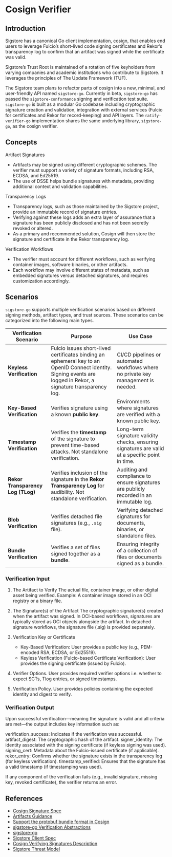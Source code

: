 # Cosign Verifier

## Introduction

Sigstore has a canonical Go client implementation, cosign, that enables end users to leverage Fulcio’s short-lived code signing certificates and Rekor’s transparency log to confirm that an artifact was signed while the certificate was valid.

Sigstore’s Trust Root is maintained of a rotation of five keyholders from varying companies and academic institutions who contribute to Sigstore. It leverages the principles of The Update Framework (TUF).

The Sigstore team plans to refactor parts of cosign into a new, minimal, and user-friendly API named `sigstore-go`. Currently in beta, `sigstore-go` has passed the `sigstore-conformance` signing and verification test suite.
`sigstore-go` is built as a modular Go codebase including cryptographic signature creation and validation, integration with external services (Fulcio for certificates and Rekor for record-keeping) and API layers.
The `ratify-verifier-go` implementation shares the same underlying library, `sigstore-go`, as the cosign verifier.

## Concepts

Artifact Signatures  

- Artifacts may be signed using different cryptographic schemes. The verifier must support a variety of signature formats, including RSA, ECDSA, and Ed25519.
- The use of DSSE helps bundle signatures with metadata, providing additional context and validation capabilities.

Transparency Logs  

- Transparency logs, such as those maintained by the Sigstore project, provide an immutable record of signature entries.
- Verifying against these logs adds an extra layer of assurance that a signature has been publicly disclosed and has not been secretly revoked or altered.
- As a primary and recommended solution, Cosign will then store the signature and certificate in the Rekor transparency log.

Verification Workflows  

- The verifier must account for different workflows, such as verifying container images, software binaries, or other artifacts.
- Each workflow may involve different states of metadata, such as embedded signatures versus detached signatures, and requires customization accordingly.

## Scenarios

`sigstore-go` supports multiple verification scenarios based on different signing methods, artifact types, and trust sources. These scenarios can be categorized into the following main types.

| **Verification Scenario**         | **Purpose**                                                            | **Use Case**                                                                 |
|-----------------------------------|------------------------------------------------------------------------|-----------------------------------------------------------------------------|
| **Keyless Verification**          | Fulcio issues short-lived certificates binding an ephemeral key to an OpenID Connect identity. Signing events are logged in Rekor, a signature transparency log. | CI/CD pipelines or automated workflows where no private key management is needed. |
| **Key-Based Verification**        | Verifies signature using a known **public key**.                        | Environments where signatures are verified with a known public key. |
| **Timestamp Verification**        | Verifies the **timestamp** of the signature to prevent time-based attacks. Not standalone verification. | Long-term signature validity checks, ensuring signatures are valid at a specific point in time. |
| **Rekor Transparency Log (TLog)** | Verifies inclusion of the signature in the **Rekor Transparency Log** for audibility. Not standalone verification. | Auditing and compliance to ensure signatures are publicly recorded in an immutable log. |
| **Blob Verification**             | Verifies detached file signatures (e.g., `.sig` file).                 | Verifying detached signatures for documents, binaries, or standalone files. |
| **Bundle Verification**           | Verifies a set of files signed together as a **bundle**.               | Ensuring integrity of a collection of files or documents signed as a bundle. |

### Verification Input

1. The Artifact to Verify
The actual file, container image, or other digital asset being verified.
Example: A container image stored in an OCI registry or a binary file.

2. The Signature(s) of the Artifact
The cryptographic signature(s) created when the artifact was signed.
In OCI-based workflows, signatures are typically stored as OCI objects alongside the artifact.
In detached signature workflows, the signature file (.sig) is provided separately.

3. Verification Key or Certificate
    - Key-Based Verification: User provides a public key (e.g., PEM-encoded RSA, ECDSA, or Ed25519).
    - Keyless Verification (Fulcio-based Certificate Verification): User provides the signing certificate (issued by Fulcio).

4. Verifier Options. User provides required verifier options i.e. whether to expect SCTs, Tlog entries, or signed timestamps.

5. Verification Policy. User provides policies containing the expected identity and digest to verify.

### Verification Output

Upon successful verification—meaning the signature is valid and all criteria are met—the output includes key information such as:

verification_success: Indicates if the verification was successful.
artifact_digest: The cryptographic hash of the artifact.
signer_identity: The identity associated with the signing certificate (if keyless signing was used).
signing_cert: Metadata about the Fulcio-issued certificate (if applicable).
rekor_entry: Confirms whether the signature exists in the transparency log (for keyless verification).
timestamp_verified: Ensures that the signature has a valid timestamp (if timestamping was used).

If any component of the verification fails (e.g., invalid signature, missing key, revoked certificate), the verifier returns an error.

## References

- [Cosign Signature Spec](https://github.com/sigstore/cosign/blob/main/specs/SIGNATURE_SPEC.md)
- [Artifacts Guidance](https://github.com/opencontainers/image-spec/blob/main/artifacts-guidance.md)
- [Support the protobuf bundle format in Cosign](https://github.com/sigstore/cosign/issues/3139)
- [sigstore-go Verification Abstractions](https://github.com/sigstore/sigstore-go-archived/issues/35)
- [sigstore-go](https://github.com/sigstore/sigstore-go/tree/main)
- [Sigstore Client Spec](https://github.com/sigstore/architecture-docs/blob/main/client-spec.md#4-verification)
- [Cosign Verifying Signatures Description](https://docs.sigstore.dev/cosign/verifying/verify)
- [Sigstore Threat Model](https://docs.sigstore.dev/threat-model/)
